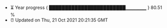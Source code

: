 - ⏳ Year progress { ████████████████████████▁▁▁▁▁▁ } 80.51 %
- ⏰ Updated on Thu, 21 Oct 2021 20:21:35 GMT

